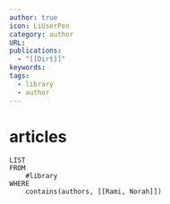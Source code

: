 ```yaml
---
author: true
icon: LiUserPen
category: author
URL: 
publications:
  - "[[Dirt]]"
keywords: 
tags:
  - library
  - author
---
```


# articles
```dataview
LIST
FROM
    #library 
WHERE
    contains(authors, [[Rami, Norah]])
```

